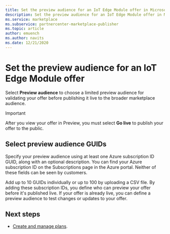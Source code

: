 ```yaml
---
title: Set the preview audience for an IoT Edge Module offer in Microsoft AppSource.
description: Set the preview audience for an IoT Edge Module offer in Microsoft AppSource.
ms.service: marketplace 
ms.subservice: partnercenter-marketplace-publisher
ms.topic: article
author: emuench
ms.author: navits
ms.date: 12/21/2020
---
```


# Set the preview audience for an IoT Edge Module offer

Select **Preview audience** to choose a limited preview audience for validating your offer before publishing it live to the broader marketplace audience.

> [!IMPORTANT]
> After you view your offer in Preview, you must select **Go live** to publish your offer to the public.

## Select preview audience GUIDs

Specify your preview audience using at least one Azure subscription ID GUID, along with an optional description. You can find your Azure subscription ID on the Subscriptions page in the Azure portal. Neither of these fields can be seen by customers.

Add up to 10 GUIDs individually or up to 100 by uploading a CSV file. By adding these subscription IDs, you define who can preview your offer before it's published live. If your offer is already live, you can define a preview audience to test changes or updates to your offer.

## Next steps

- [Create and manage plans](iot-edge-plan-overview.md).
